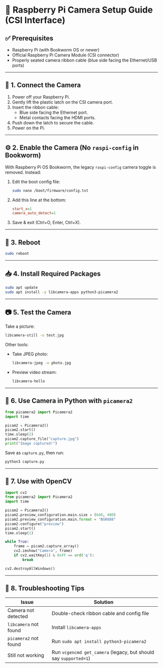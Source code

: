
# 📸 Raspberry Pi Camera Setup Guide (CSI Interface)

## ✅ Prerequisites

- Raspberry Pi (with Bookworm OS or newer)
- Official Raspberry Pi Camera Module (CSI connector)
- Properly seated camera ribbon cable (blue side facing the Ethernet/USB ports)

---

## 🔧 1. Connect the Camera

1. Power off your Raspberry Pi.
2. Gently lift the plastic latch on the CSI camera port.
3. Insert the ribbon cable:
   - Blue side facing the Ethernet port.
   - Metal contacts facing the HDMI ports.
4. Push down the latch to secure the cable.
5. Power on the Pi.

---

## ⚙️ 2. Enable the Camera (No `raspi-config` in Bookworm)

With Raspberry Pi OS Bookworm, the legacy `raspi-config` camera toggle is removed. Instead:

1. Edit the boot config file:

    ```bash
    sudo nano /boot/firmware/config.txt
    ```

2. Add this line at the bottom:

    ```ini
    start_x=1
    camera_auto_detect=1
    ```

3. Save & exit (Ctrl+O, Enter, Ctrl+X).

---

## 🔄 3. Reboot

```bash
sudo reboot
```

---

## 📥 4. Install Required Packages

```bash
sudo apt update
sudo apt install -y libcamera-apps python3-picamera2
```

---

## 📷 5. Test the Camera

Take a picture:

```bash
libcamera-still -o test.jpg
```

Other tools:

- Take JPEG photo:

    ```bash
    libcamera-jpeg -o photo.jpg
    ```

- Preview video stream:

    ```bash
    libcamera-hello
    ```

---

## 🐍 6. Use Camera in Python with `picamera2`

```python
from picamera2 import Picamera2
import time

picam2 = Picamera2()
picam2.start()
time.sleep(2)
picam2.capture_file("capture.jpg")
print("Image captured!")
```

Save as `capture.py`, then run:

```bash
python3 capture.py
```

---

## 🧪 7. Use with OpenCV

```python
import cv2
from picamera2 import Picamera2
import time

picam2 = Picamera2()
picam2.preview_configuration.main.size = (640, 480)
picam2.preview_configuration.main.format = "BGR888"
picam2.configure("preview")
picam2.start()
time.sleep(1)

while True:
    frame = picam2.capture_array()
    cv2.imshow("Camera", frame)
    if cv2.waitKey(1) & 0xFF == ord('q'):
        break

cv2.destroyAllWindows()
```

---

## 🧼 8. Troubleshooting Tips

| Issue | Solution |
|-------|----------|
| Camera not detected | Double-check ribbon cable and config file |
| `libcamera` not found | Install `libcamera-apps` |
| `picamera2` not found | Run `sudo apt install python3-picamera2` |
| Still not working | Run `vcgencmd get_camera` (legacy, but should say `supported=1`) |
